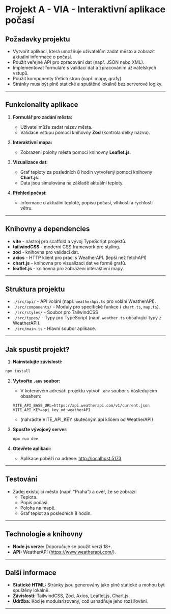 # Projekt A - VIA - Interaktivní aplikace počasí

## Požadavky projektu

-   Vytvořit aplikaci, která umožňuje uživatelům zadat město a zobrazit aktuální informace o počasí.
-   Použít veřejné API pro zpracování dat (např. JSON nebo XML).
-   Implementovat formuláře s validací dat a zpracováním uživatelských vstupů.
-   Použít komponenty třetích stran (např. mapy, grafy).
-   Stránky musí být plně statické a spuštěné lokálně bez serverové logiky.

---

## Funkcionality aplikace

1. **Formulář pro zadání města:**

    - Uživatel může zadat název města.
    - Validace vstupu pomocí knihovny **Zod** (kontrola délky názvu).

2. **Interaktivní mapa:**

    - Zobrazení polohy města pomocí knihovny **Leaflet.js**.

3. **Vizualizace dat:**

    - Graf teploty za posledních 8 hodin vytvořený pomocí knihovny **Chart.js**.
    - Data jsou simulována na základě aktuální teploty.

4. **Přehled počasí:**
    - Informace o aktuální teplotě, popisu počasí, vlhkosti a rychlosti větru.

---

## Knihovny a dependencies

-   **vite** - nástroj pro scaffold a vývoj TypeScript projektů.
-   **tailwindCSS** - moderní CSS framework pro styling.
-   **zod** - knihovna pro validaci dat.
-   **axios** - HTTP klient pro práci s WeatherAPI. (lepší než fetchAPI)
-   **chart.js** - knihovna pro vizualizaci dat ve formě grafů.
-   **leaflet.js** - knihovna pro zobrazení interaktivní mapy.

---

## Struktura projektu

-   `./src/api/` - API volání (např. `weatherApi.ts` pro volání WeatherAPI).
-   `./src/components/` - Moduly pro specifické funkce ( `chart.ts`, `map.ts`).
-   `./src/styles/` - Soubor pro TailwindCSS
-   `./src/types/` - Typy pro TypeScript (např. `weather.ts` obsahující typy z WeatherAPI).
-   `./src/main.ts` - Hlavní soubor aplikace.

---

## Jak spustit projekt?

1. **Nainstalujte závislosti:**

```bash
npm install
```

2. **Vytvořte `.env` soubor:**

    - V kořenovém adresáři projektu vytvoř `.env` soubor s následujícím obsahem:

    ```
    VITE_API_BASE_URL=https://api.weatherapi.com/v1/current.json
    VITE_API_KEY=api_key_od_weatherAPI
    ```

    - (nahraďte VITE_API_KEY skutečným api klíčem od WeatherAPI)

3. **Spusťte vývojový server:**

    ```bash
    npm run dev
    ```

4. **Otevřete aplikaci:**
    - Aplikace poběží na adrese: [http://localhost:5173](http://localhost:5173)

---

## Testování

-   Zadej existující město (např. "Praha") a ověř, že se zobrazí:
    -   Teplota.
    -   Popis počasí.
    -   Poloha na mapě.
    -   Graf teplot za posledních 8 hodin.

---

## Technologie a knihovny

-   **Node.js verze:** Doporučuje se použít verzi 18+.
-   **API:** WeatherAPI (https://www.weatherapi.com/).

---

## Další informace

-   **Statické HTML:** Stránky jsou generovány jako plně statické a mohou být spuštěny lokálně.
-   **Závislosti:** TailwindCSS, Zod, Axios, Leaflet.js, Chart.js.
-   **Údržba:** Kód je modularizovaný, což usnadňuje jeho rozšiřování.

---

